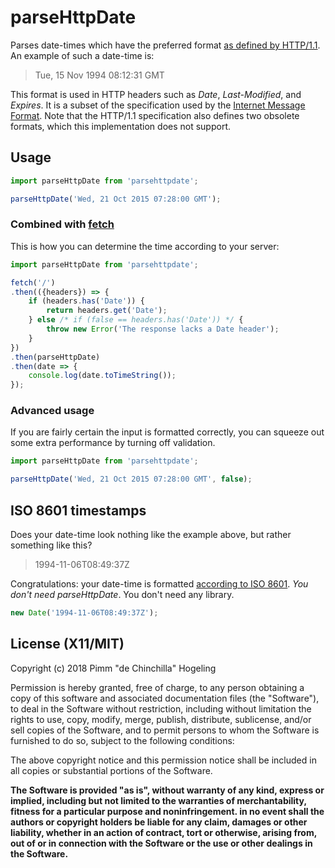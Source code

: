 # parseHttpDate

Parses date-times which have the preferred format [as defined by HTTP/1.1](https://tools.ietf.org/html/rfc7231#section-7.1.1.1). An example of such a date-time is:

> Tue, 15 Nov 1994 08:12:31 GMT

This format is used in HTTP headers such as _Date_, _Last-Modified_, and _Expires_. It is a subset of the specification used by the [Internet Message Format](https://tools.ietf.org/html/rfc5322). Note that the HTTP/1.1 specification also defines two obsolete formats, which this implementation does not support.

## Usage

```javascript
import parseHttpDate from 'parsehttpdate';

parseHttpDate('Wed, 21 Oct 2015 07:28:00 GMT');
```

### Combined with [fetch](https://developer.mozilla.org/docs/Web/API/Fetch_API)

This is how you can determine the time according to your server:

```javascript
import parseHttpDate from 'parsehttpdate';

fetch('/')
.then(({headers}) => {
	if (headers.has('Date')) {
		return headers.get('Date');
	} else /* if (false == headers.has('Date')) */ {
		throw new Error('The response lacks a Date header');
	}
})
.then(parseHttpDate)
.then(date => {
	console.log(date.toTimeString());
});
```

### Advanced usage

If you are fairly certain the input is formatted correctly, you can squeeze out some extra performance by turning off validation.

```javascript
import parseHttpDate from 'parsehttpdate';

parseHttpDate('Wed, 21 Oct 2015 07:28:00 GMT', false);
```

## ISO 8601 timestamps

Does your date-time look nothing like the example above, but rather something like this?

> 1994-11-06T08:49:37Z

Congratulations: your date-time is formatted [according to ISO 8601](http://www.ecma-international.org/ecma-262/5.1/#sec-15.9.1.15). _You don't need parseHttpDate_. You don't need any library.

```javascript
new Date('1994-11-06T08:49:37Z');
```

## License (X11/MIT)
Copyright (c) 2018 Pimm "de Chinchilla" Hogeling

Permission is hereby granted, free of charge, to any person obtaining a copy of this software and associated documentation files (the "Software"), to deal in the Software without restriction, including without limitation the rights to use, copy, modify, merge, publish, distribute, sublicense, and/or sell copies of the Software, and to permit persons to whom the Software is furnished to do so, subject to the following conditions:

The above copyright notice and this permission notice shall be included in all copies or substantial portions of the Software.

**The Software is provided "as is", without warranty of any kind, express or implied, including but not limited to the warranties of merchantability, fitness for a particular purpose and noninfringement. in no event shall the authors or copyright holders be liable for any claim, damages or other liability, whether in an action of contract, tort or otherwise, arising from, out of or in connection with the Software or the use or other dealings in the Software.**
